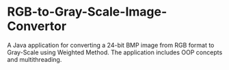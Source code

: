 # RGB-to-Gray-Scale-Image-Convertor
A Java application for converting a 24-bit BMP image from RGB format to Gray-Scale using Weighted Method. 
The application includes OOP concepts and multithreading.

